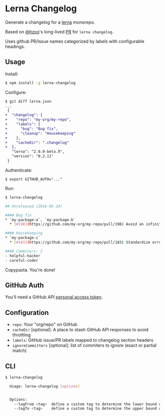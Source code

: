 # Lerna Changelog

Generate a changelog for a [lerna][lerna-homepage] monorepo.

Based on [@hzoo][hzoo-profile]'s long-lived [PR][original-pr] for `lerna changelog`.

Uses github PR/Issue names categorized by labels with configurable headings.

## Usage

Install:

```bash
$ npm install -g lerna-changelog
```

Configure:

```diff
$ git diff lerna.json
...
 {
+  "changelog": {
+    "repo": "my-org/my-repo",
+    "labels": {
+      "bug": "Bug fix",
+      "cleanup": "Housekeeping"
+    },
+    "cacheDir": ".changelog"
+  },
   "lerna": "2.0.0-beta.9",
   "version": "0.2.11"
 }
```

Authenticate:

```
$ export GITHUB_AUTH="..."
```

Run:

```bash
$ lerna-changelog

## Unreleased (2016-05-24)

#### Bug fix
* `my-package-a`, `my-package-b`
  * [#198](https://github.com/my-org/my-repo/pull/198) Avoid an infinite loop. ([@helpful-hacker](https://github.com/helpful-hacker))

#### Housekeeping
* `my-package-c`
  * [#183](https://github.com/my-org/my-repo/pull/183) Standardize error messages. ([@careful-coder](https://github.com/careful-coder))

#### Commiters: 2
- helpful-hacker
- careful-coder

```

Copypasta.  You're done!

## GitHub Auth

You'll need a GitHub API [personal access token](https://github.com/settings/tokens).

## Configuration

- `repo`: Your "org/repo" on GitHub
- `cacheDir` [optional]: A place to stash GitHub API responses to avoid throttling
- `labels`: GitHub issue/PR labels mapped to changelog section headers
- `ignoreCommitters` [optional]: list of commiters to ignore (exact or partial match)

## CLI

```bash
$ lerna-changelog

  Usage: lerna-changelog [options]


  Options:
    --tagFrom <tag>  define a custom tag to determine the lower bound of the range of commits (default: last available git tag)
    --tagTo <tag>    define a custom tag to determine the upper bound of the range of commits
```

[lerna-homepage]: https://lernajs.io
[hzoo-profile]: https://github.com/hzoo
[original-pr]: https://github.com/lerna/lerna/pull/29
